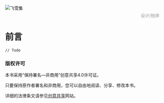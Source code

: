 
![飞雪集](images/qingchunpaian.jpg)
<div style="margin-top: -10px;color:#999;text-align:right;">设计/拍岸</div>

# 前言

```
// Todo
```

### 版权许可

本书采用“保持署名—非商用”创意共享4.0许可证。

只要保持原作者署名和非商用，您可以自由地阅读、分享、修改本书。

详细的法律条文请参见[创意共享](http://creativecommons.org/licenses/by-nc/4.0/)网站。
